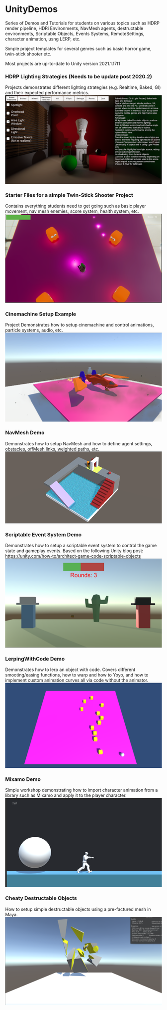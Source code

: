 # UnityDemos

Series of Demos and Tutorials for students on various topics such as HDRP render pipeline, HDRi Environments, NavMesh agents, destructable environments, Scriptable Objects, Events Systems, RemoteSettings, character animation, usng LERP, etc.

Simple project templates for several genres such as basic horror game, twin-stick shooter etc.

Most projects are up-to-date to Unity version 2021.1.17f1


### HDRP Lighting Strategies (Needs to be update post 2020.2)
Projects demonstrates different lighting strategies (e.g. Realtime, Baked, GI) and their expected performance metrics.
![My Image](HDRP_LightingStrategies/HDRPStrategies_ProjectImage.PNG)
### Starter Files for a simple Twin-Stick Shooter Project
Contains everything students need to get going such as basic player movement, nav mesh enemies, score system, health system, etc.
![My Image](TwinStick_StarterProject/TwinStick_ProjectImage.PNG)
### Cinemachine Setup Example
Project Demonstrates how to setup cinemachine and control animations, particle systems, audio, etc.
![My Image](CinemachineDemo/CutsceneDemo_ProjectImage.PNG)
### NavMesh Demo
Demonstrates how to setup NavMesh and how to define agent settings, obstacles, offMesh links, weighted paths, etc.
![My Image](NavMeshDemo/NavMesh_ProjectImage.PNG)
### Scriptable Event System Demo
Demonstrates how to setup a scriptable event system to control the game state and gameplay events. Based on the following Unity blog post: https://unity.com/how-to/architect-game-code-scriptable-objects
![My Image](ScriptableEventSystem/ScriptableEvents_ProjectImage.PNG)
### LerpingWithCode Demo
Demonstrates how to lerp an object with code. Covers different smooting/easing functions, how to warp and how to Yoyo, and how to implement custom animation curves all via code without the animator. 
![My Image](LerpingWithCode/LerpingWithCode_ProjectImage.PNG)
### Mixamo Demo
Simple workshop demonstrating how to import character animation from a library such as Mixamo and apply it to the player character. 
![My Image](MixamoDemo/MixamoDemo_ProjectImage.PNG)
### Cheaty Destructable Objects
How to setup simple destructable objects using a pre-factured mesh in Maya. 
![My Image](BasicDestructableObjects/DestructableObject_ProjectImage.PNG)
